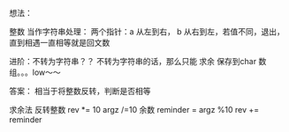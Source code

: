 
想法：

整数 当作字符串处理：
两个指针：a 从左到右， b 从右到左，若值不同，退出，直到相遇一直相等就是回文数


进阶：不转为字符串？？
不转为字符串的话，那么只能  求余 保存到char 数组。。。low～～


答案：
相当于将整数反转，判断是否相等

求余法  反转整数
rev *= 10
argz /=10 
余数 reminder =  argz %10 
rev += reminder